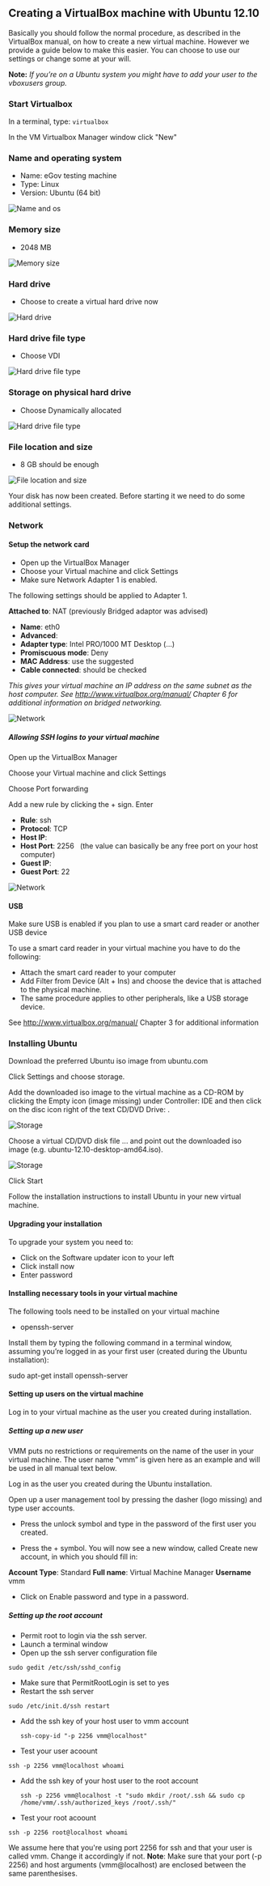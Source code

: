 ## Creating a VirtualBox machine with Ubuntu 12.10 

Basically you should follow the normal procedure, as described in the
VirtualBox manual, on how to create a new virtual machine. However we
provide a guide below to make this easier. You can choose to use our
settings or change some at your will.

**Note:** *If you’re on a Ubuntu system you might have to add your user to the vboxusers group.*

### Start Virtualbox

In a terminal, type:
`virtualbox`

In the VM Virtualbox Manager window click "New"

### Name and operating system

* Name:	    eGov testing machine
* Type:	    Linux
* Version:  Ubuntu (64 bit)

![Name and os](screenshots/vbox-name-and-operating-system.png "Name and operating system")



### Memory size

* 2048 MB

![Memory size](screenshots/vbox-memory-size.png)


### Hard drive

* Choose to create a virtual hard drive now

![Hard drive](screenshots/vbox-hard-drive.png)

### Hard drive file type

* Choose VDI 

![Hard drive file type](screenshots/vbox-hard-drive-file-type.png)

### Storage on physical hard drive

* Choose Dynamically allocated

![Hard drive file type](screenshots/vbox-storage-on-physical-hard-disk.png)


### File location and size

* 8 GB should be enough

![File location and size](screenshots/vbox-file-location-and-size.png)


Your disk has now been created. Before starting it we need to do some additional settings.

### Network

#### Setup the network card

* Open up the VirtualBox Manager
* Choose your Virtual machine and click Settings
* Make sure Network Adapter 1 is enabled. 

The following settings should be applied to Adapter 1.

**Attached to**:  NAT (previously Bridged adaptor was advised)

* **Name**:       eth0
* **Advanced**:     
* **Adapter type**:		Intel PRO/1000 MT Desktop (...)
* **Promiscuous mode**: 	Deny
* **MAC Address**:		use the suggested
* **Cable connected**:		should be checked

*This gives your virtual machine an IP address on the same subnet as
 the host computer. See http://www.virtualbox.org/manual/ Chapter 6
 for additional information on bridged networking.*

![Network](screenshots/vbox-network-1.png)



##### Allowing SSH logins to your virtual machine

Open up the VirtualBox Manager

Choose your Virtual machine and click Settings

Choose Port forwarding

Add a new rule by clicking the + sign. Enter

* **Rule**: ssh
* **Protocol**: TCP
* **Host IP**:
* **Host Port**: 2256   (the value can basically be any free port on your host computer)
* **Guest IP**:
* **Guest Port**: 22

![Network](screenshots/vbox-network-port-forward.png)

#### USB
Make sure USB is enabled if you plan to use a smart card reader or another USB device 


To use a smart card reader in your virtual machine you have to do the following:

* Attach the smart card reader to your computer
* Add Filter from Device (Alt + Ins) and choose the device that is attached to the physical machine. 
* The same procedure applies to other peripherals, like a USB storage device.

See http://www.virtualbox.org/manual/ Chapter 3 for additional information

### Installing Ubuntu

Download the preferred Ubuntu iso image from ubuntu.com

Click Settings and choose storage. 

Add the downloaded iso image to the virtual machine as a CD-ROM by clicking the Empty icon (image missing) under Controller: IDE and then click on the disc icon right of the text CD/DVD Drive: . 

![Storage](screenshots/vbox-storage-pre.png)


Choose a virtual CD/DVD disk file ... and point out the downloaded iso image (e.g. ubuntu-12.10-desktop-amd64.iso).

![Storage](screenshots/vbox-storage-post.png)

Click Start

Follow the installation instructions to install Ubuntu in your new virtual machine.

#### Upgrading your installation

To upgrade your system you need to:

* Click on the Software updater icon to your left
* Click install now
* Enter password


#### Installing necessary tools in your virtual machine

The following tools need to be installed on your virtual machine

* openssh-server

Install them by typing the following command in a terminal window,
assuming you’re logged in as your first user (created during the
Ubuntu installation):

sudo apt-get install openssh-server


#### Setting up users on the virtual machine

Log in to your virtual machine as the user you created during installation.



##### Setting up a new user

VMM puts no restrictions or requirements on the name of the user in
your virtual machine. The user name “vmm” is given here as an
example and will be used in all manual text below.

Log in as the user you created during the Ubuntu installation.

Open up a user management tool by pressing the dasher (logo missing) and type user accounts. 

* Press the unlock symbol and type in the password of the first user you created. 

* Press the + symbol. You will now see a new window, called Create new account, in which you should fill in:

**Account Type**:	      Standard
**Full name**:		      Virtual Machine Manager
**Username**		      vmm

* Click on Enable password and type in a password.

##### Setting up the root account

* Permit root to login via the ssh server.
* Launch a terminal window 
* Open up the ssh server configuration file

`sudo gedit /etc/ssh/sshd_config` 

* Make sure that PermitRootLogin is set to yes
* Restart the ssh server

`sudo /etc/init.d/ssh restart ` 

* Add the ssh key of your host user to vmm account

  `ssh-copy-id "-p 2256 vmm@localhost"`

* Test your user acoount

 `ssh -p 2256 vmm@localhost whoami`

* Add the ssh key of your host user to the root account

  `ssh -p 2256 vmm@localhost -t "sudo mkdir /root/.ssh && sudo cp /home/vmm/.ssh/authorized_keys /root/.ssh/"`

* Test your root acoount

 `ssh -p 2256 root@localhost whoami`

We assume here that you're using port 2256 for ssh and that your user
is called vmm. Change it accordingly if not. 
**Note**: Make sure that your port (-p 2256) and host arguments (vmm@localhost) are enclosed between the same parenthesises.


